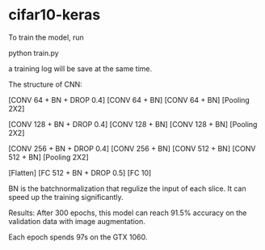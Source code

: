 # cifar10-keras

To train the model, run

python train.py

a training log will be save at the same time.

The structure of CNN:

[CONV 64 + BN + DROP 0.4]
[CONV 64 + BN]
[CONV 64 + BN]
[Pooling 2X2]

[CONV 128 + BN + DROP 0.4]
[CONV 128 + BN]
[CONV 128 + BN]
[Pooling 2X2]

[CONV 256 + BN + DROP 0.4]
[CONV 256 + BN]
[CONV 512 + BN]
[CONV 512 + BN]
[Pooling 2X2]

[Flatten]
[FC 512 + BN + DROP 0.5]
[FC 10]

BN is the batchnormalization that regulize the input of each slice.
It can speed up the training significantly.

Results:
After 300 epochs, this model can reach 91.5% accuracy on the validation 
data with image augmentation.

Each epoch spends 97s on the GTX 1060.

